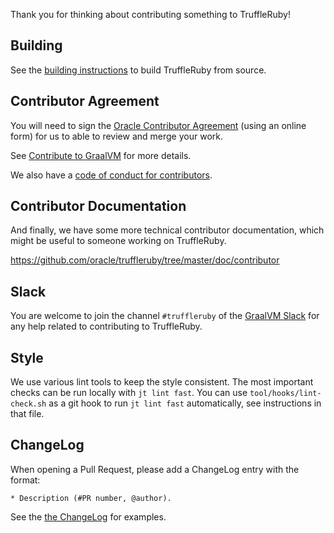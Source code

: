 Thank you for thinking about contributing something to TruffleRuby!

## Building

See the [building instructions](doc/contributor/workflow.md) to build TruffleRuby from source.

## Contributor Agreement

You will need to sign the [Oracle Contributor Agreement](https://www.oracle.com/technical-resources/oracle-contributor-agreement.html)
(using an online form) for us to able to review and merge your work.

See [Contribute to GraalVM](https://www.graalvm.org/community/contributors/#ii-sign-the-oracle-contributor-agreement)
for more details.

We also have a [code of conduct for contributors](http://www.graalvm.org/community/conduct/).

## Contributor Documentation

And finally, we have some more technical contributor documentation, which might
be useful to someone working on TruffleRuby.

https://github.com/oracle/truffleruby/tree/master/doc/contributor

## Slack

You are welcome to join the channel `#truffleruby` of the
[GraalVM Slack](https://www.graalvm.org/community/#community-support)
for any help related to contributing to TruffleRuby.

## Style

We use various lint tools to keep the style consistent.
The most important checks can be run locally with `jt lint fast`.
You can use `tool/hooks/lint-check.sh` as a git hook to run `jt lint fast` automatically, see instructions in that file.

## ChangeLog

When opening a Pull Request, please add a ChangeLog entry with the format:

```
* Description (#PR number, @author).
```

See the [the ChangeLog](CHANGELOG.md) for examples.

